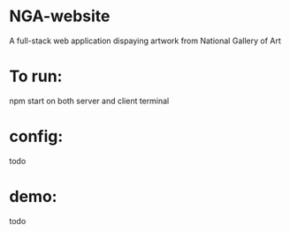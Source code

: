 # NGA-website
A full-stack web application dispaying artwork from National Gallery of Art

# To run:
npm start on both server and client terminal

# config:
todo

# demo:
todo
